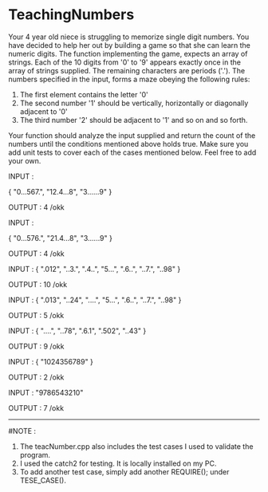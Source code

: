 # TeachingNumbers

Your 4 year old niece is struggling to memorize single digit numbers. You have decided to help her out by building a game so that she can learn the numeric digits. The function implementing the game, expects an array of strings. Each of the 10 digits from '0' to '9' appears exactly once in the array of strings supplied. The remaining characters are periods ('.'). The numbers specified in the input, forms a maze obeying the following rules:
1. The first element contains the letter '0'
2. The second number '1' should be vertically, horizontally or diagonally adjacent to '0'
3. The third number '2' should be adjacent to '1' and so on and so forth. 

Your function should analyze the input supplied and return the count of the numbers until the conditions mentioned above holds true. Make sure you add unit tests to cover each of the cases mentioned below. Feel free to add your own.

INPUT :

{
 "0...567.",
 "12.4...8",
 "3......9"
}

 OUTPUT : 4 /okk

INPUT :

{
 "0...576.",
 "21.4...8",
 "3......9"
}

 OUTPUT : 4 /okk

 INPUT :
 {
 ".012",
 "..3.",
 ".4..",
 "5...",
 ".6..",
 "..7.",
 "..98"
 }

OUTPUT : 10  /okk


INPUT :
 {
 ".013",
 "..24",
 "....",
 "5...",
 ".6..",
 "..7.",
 "..98"
 }

OUTPUT : 5  /okk

INPUT :
 {
 "....",
 "..78",
 ".6.1",
 ".502",
 "..43"
 }

OUTPUT : 9 /okk

INPUT :
 {
 "1024356789"
 }

OUTPUT : 2  /okk

INPUT : 
"9786543210"

OUTPUT : 7 /okk

<hr>

#NOTE :
  1. The teacNumber.cpp also includes the test cases I used to validate the program.
  2. I used the catch2 for testing. It is locally installed on my PC.
  3. To add another test case, simply add another REQUIRE(); under TESE_CASE().
  


